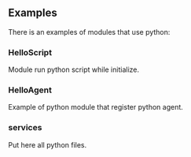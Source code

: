 
## Examples
There is an examples of modules that use python:

### HelloScript
Module run python script while initialize.

### HelloAgent
Example of python module that register python agent.

### services
Put here all python files. 
